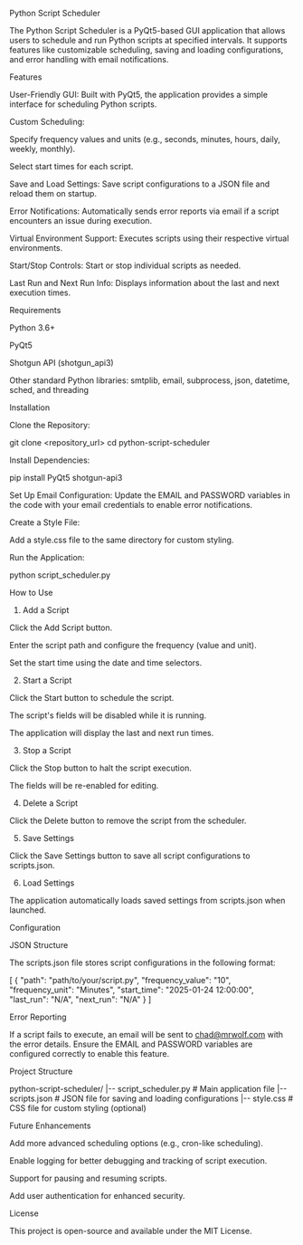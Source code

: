 Python Script Scheduler

The Python Script Scheduler is a PyQt5-based GUI application that allows users to schedule and run Python scripts at specified intervals. It supports features like customizable scheduling, saving and loading configurations, and error handling with email notifications.

Features

User-Friendly GUI: Built with PyQt5, the application provides a simple interface for scheduling Python scripts.

Custom Scheduling:

Specify frequency values and units (e.g., seconds, minutes, hours, daily, weekly, monthly).

Select start times for each script.

Save and Load Settings: Save script configurations to a JSON file and reload them on startup.

Error Notifications: Automatically sends error reports via email if a script encounters an issue during execution.

Virtual Environment Support: Executes scripts using their respective virtual environments.

Start/Stop Controls: Start or stop individual scripts as needed.

Last Run and Next Run Info: Displays information about the last and next execution times.

Requirements

Python 3.6+

PyQt5

Shotgun API (shotgun_api3)

Other standard Python libraries: smtplib, email, subprocess, json, datetime, sched, and threading

Installation

Clone the Repository:

git clone <repository_url>
cd python-script-scheduler

Install Dependencies:

pip install PyQt5 shotgun-api3

Set Up Email Configuration:
Update the EMAIL and PASSWORD variables in the code with your email credentials to enable error notifications.

Create a Style File:

Add a style.css file to the same directory for custom styling.

Run the Application:

python script_scheduler.py

How to Use

1. Add a Script

Click the Add Script button.

Enter the script path and configure the frequency (value and unit).

Set the start time using the date and time selectors.

2. Start a Script

Click the Start button to schedule the script.

The script's fields will be disabled while it is running.

The application will display the last and next run times.

3. Stop a Script

Click the Stop button to halt the script execution.

The fields will be re-enabled for editing.

4. Delete a Script

Click the Delete button to remove the script from the scheduler.

5. Save Settings

Click the Save Settings button to save all script configurations to scripts.json.

6. Load Settings

The application automatically loads saved settings from scripts.json when launched.

Configuration

JSON Structure

The scripts.json file stores script configurations in the following format:

[
  {
    "path": "path/to/your/script.py",
    "frequency_value": "10",
    "frequency_unit": "Minutes",
    "start_time": "2025-01-24 12:00:00",
    "last_run": "N/A",
    "next_run": "N/A"
  }
]

Error Reporting

If a script fails to execute, an email will be sent to chad@mrwolf.com with the error details. Ensure the EMAIL and PASSWORD variables are configured correctly to enable this feature.

Project Structure

python-script-scheduler/
|-- script_scheduler.py    # Main application file
|-- scripts.json           # JSON file for saving and loading configurations
|-- style.css              # CSS file for custom styling (optional)

Future Enhancements

Add more advanced scheduling options (e.g., cron-like scheduling).

Enable logging for better debugging and tracking of script execution.

Support for pausing and resuming scripts.

Add user authentication for enhanced security.

License

This project is open-source and available under the MIT License.
